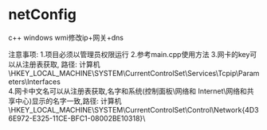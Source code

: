 # netConfig
c++ windows wmi修改ip+网关+dns

注意事项:
1.项目必须以管理员权限运行
2.参考main.cpp使用方法
3.网卡的key可以从注册表获取, 路径: 计算机\HKEY_LOCAL_MACHINE\SYSTEM\CurrentControlSet\Services\Tcpip\Parameters\Interfaces\
4.网卡中文名可以从注册表获取,名字和系统(控制面板\网络和 Internet\网络和共享中心)显示的名字一致,路径: 计算机\HKEY_LOCAL_MACHINE\SYSTEM\CurrentControlSet\Control\Network{4D36E972-E325-11CE-BFC1-08002BE10318}\
